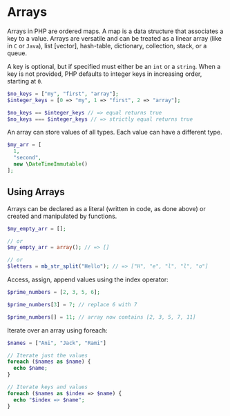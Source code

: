 # Arrays

Arrays in PHP are ordered maps.
A map is a data structure that associates a key to a value.
Arrays are versatile and can be treated as a linear array (like in `C` or `Java`), list [vector], hash-table, dictionary, collection, stack, or a queue.

A key is optional, but if specified must either be an `int` or a `string`.
When a key is not provided, PHP defaults to integer keys in increasing order, starting at `0`.

```php
$no_keys = ["my", "first", "array"];
$integer_keys = [0 => "my", 1 => "first", 2 => "array"];

$no_keys == $integer_keys // => equal returns true
$no_keys === $integer_keys // => strictly equal returns true
```

An array can store values of all types.
Each value can have a different type.

```php
$my_arr = [
  1,
  "second",
  new \DateTimeImmutable()
];
```

## Using Arrays

Arrays can be declared as a literal (written in code, as done above) or created and manipulated by functions.

```php
$my_empty_arr = [];

// or
$my_empty_arr = array(); // => []

// or
$letters = mb_str_split("Hello"); // => ["H", "e", "l", "l", "o"] 
```

Access, assign, append values using the index operator:

```php
$prime_numbers = [2, 3, 5, 6];

$prime_numbers[3] = 7; // replace 6 with 7

$prime_numbers[] = 11; // array now contains [2, 3, 5, 7, 11]
```

Iterate over an array using foreach:

```php
$names = ["Ani", "Jack", "Rami"]

// Iterate just the values
foreach ($names as $name) {
  echo $name;
}

// Iterate keys and values
foreach ($names as $index => $name) {
  echo "$index => $name";
}
```
